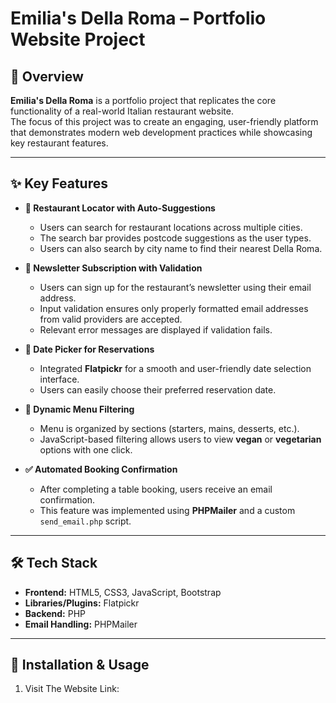 # Emilia's Della Roma – Portfolio Website Project  

## 📖 Overview  
**Emilia's Della Roma** is a portfolio project that replicates the core functionality of a real-world Italian restaurant website.  
The focus of this project was to create an engaging, user-friendly platform that demonstrates modern web development practices while showcasing key restaurant features.  

---

## ✨ Key Features  

- **🔎 Restaurant Locator with Auto-Suggestions**  
  - Users can search for restaurant locations across multiple cities.  
  - The search bar provides postcode suggestions as the user types.  
  - Users can also search by city name to find their nearest Della Roma.  

- **📧 Newsletter Subscription with Validation**  
  - Users can sign up for the restaurant’s newsletter using their email address.  
  - Input validation ensures only properly formatted email addresses from valid providers are accepted.  
  - Relevant error messages are displayed if validation fails.  

- **📅 Date Picker for Reservations**  
  - Integrated **Flatpickr** for a smooth and user-friendly date selection interface.  
  - Users can easily choose their preferred reservation date.  

- **🥗 Dynamic Menu Filtering**  
  - Menu is organized by sections (starters, mains, desserts, etc.).  
  - JavaScript-based filtering allows users to view **vegan** or **vegetarian** options with one click.  

- **✅ Automated Booking Confirmation**  
  - After completing a table booking, users receive an email confirmation.  
  - This feature was implemented using **PHPMailer** and a custom `send_email.php` script.  

---

## 🛠️ Tech Stack  

- **Frontend:** HTML5, CSS3, JavaScript, Bootstrap
- **Libraries/Plugins:** Flatpickr  
- **Backend:** PHP  
- **Email Handling:** PHPMailer  

---

## 🚀 Installation & Usage  

1. Visit The Website Link: 